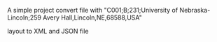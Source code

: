 A simple project convert file with "C001;B;231;University of Nebraska-Lincoln;259 Avery Hall,Lincoln,NE,68588,USA" 

layout to XML and JSON file
